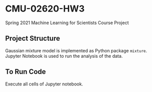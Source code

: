 # CMU-02620-HW3
Spring 2021 Machine Learning for Scientists Course Project

## Project Structure
Gaussian mixture model is implemented as Python package `mixture`. 
Jupyter Notebook is used to run the analysis of the data.

## To Run Code
Execute all cells of Jupyter notebook.
